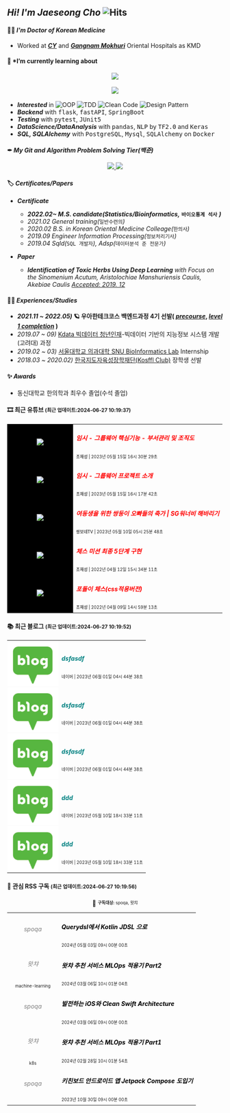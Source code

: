 <!-- 헤더 -->

[//]: # (![header]&#40;https://capsule-render.vercel.app/api?type=waving&color=f6ebe1&height=150&section=header&text=ReturnedStudent%20for%20Engineer&fontSize=50&fontColor=152447&desc=평범한%20한의사%20돌범의%20우아한%20엔지니어%20도전기&descAlignY=80&#41;)

<!-- <img src="https://media.giphy.com/media/hvRJCLFzcasrR4ia7z/giphy.gif" width="5px"> -->
## *Hi! I'm Jaeseong Cho* ![Hits](https://hits.seeyoufarm.com/api/count/incr/badge.svg?url=https%3A%2F%2Fis2js.github.io%2Fblog_raw&count_bg=152447&title_bg=f6ebe1&icon_color=%23E1DFDF&title=%EB%B0%A9%EB%AC%B8%EC%9E%90+%EC%88%98&edge_flat=false)


<!-- in  [`git`](https://blog.chojaeseong.com/categories/#git), `python3.8+`, (pytest), [`pyenv`](https://blog.chojaeseong.com/categories/#configuration) on `Wsl2` with `VScode` -->
#### 👨‍⚕️ *I'm Doctor of Korean Medicine*
- Worked at ***[CY](http://www.cyhani.com/)*** and ***[Gangnam Mokhuri](https://www.mokhuri.com/)*** Oriental Hospitals as KMD

#### 🌱 *I’m currently learning about 
<p align="center">
  <a href="https://skillicons.dev">
    <img src="https://skillicons.dev/icons?i=idea,vscode,github,docker,aws,gcp" />
  </a>
</p>
<p align="center">
  <a href="https://skillicons.dev">
    <img src="https://skillicons.dev/icons?i=python,flask,fastapi,django,java,spring,vue" />
  </a>
</p>

[//]: # (below with 2 based language ![Python]&#40;https://img.shields.io/badge/Python-%2320232a?style=flat&logo=python&color=152347&#41; and ![Java]&#40;https://img.shields.io/badge/Java-%2320232a.svg?style=flat&logo=java&logoColor=6DB33F&color=152347&#41;*)


- ***Interested*** in ![OOP](https://img.shields.io/badge/OOP-%2320232a.svg?style=flat&logo=SlickPic&logoColor=FFFFFF&color=152347) ![TDD](https://img.shields.io/badge/TDD-%2320232a.svg?style=flat&logo=FutureLearn&logoColor=FFFFFF&color=152347) ![Clean Code](https://img.shields.io/badge/CleanCode-%2320232a.svg?style=flat&logo=Textpattern&logoColor=FFFFFF&color=152347) ![Design Pattern](https://img.shields.io/badge/DesignPattern-%2320232a.svg?style=flat&logo=SlickPic&logoColor=FFFFFF&color=152347)
- ***Backend*** with <kbd>flask</kbd>, <kbd>fastAPI</kbd>, <kbd>SpringBoot</kbd>
- ***Testing*** with <kbd>pytest</kbd>, <kbd>JUnit5</kbd>
- ***DataScience/DataAnalysis*** with <kbd>pandas</kbd>, <kbd>NLP</kbd> by <kbd>TF2.0</kbd> and <kbd>Keras</kbd>
- ***SQL, SQLAlchemy*** with <kbd>PostgreSQL</kbd>, <kbd>Mysql</kbd>, <kbd>SQLAlchemy</kbd> on <kbd>Docker</kbd>

[//]: # (- ***My blog***)

[//]: # ()
[//]: # (  - *develop blog: https://blog.chojaeseong.com/ &#40;**~ing**&#41;*)

[//]: # ()
[//]: # (  - *datascience blog: https://nittaku.tistory.com &#40;closed, **누적방문자 300만 ↑**&#41;*)



#### ✒ *My Git and Algorithm Problem Solving Tier(백준)*

<p align="center">
  <a href="#">
    <img src="https://github-readme-stats.vercel.app/api?username=is2js&theme=graywhite&show_icons=true" height="150px">
  </a>
  <a href="#">
    <img src="http://mazassumnida.wtf/api/v2/generate_badge?boj=tingstyle1&cache=c" height="150px">
  </a>
</p>



#### 🏷 *Certificates/Papers*
- ***Certificate***
    - ***2022.02~ M.S. candidate(Statistics/Bioinformatics,*** **`바이오통계 석사`** ***)***
    - *2021.02 General training(*`일반수련의`*)*
    - *2020.02 B.S. in Korean Oriental Medicine Colleage(*`한의사`*)*
    - *2019.09 Engineer Information Processing(*`정보처리기사`*)*
    - *2019.04 Sqld(*`SQL 개발자`*), Adsp(*`데이터분석 준 전문가`*)*
    
- ***Paper***
    - ***Identification of Toxic Herbs Using Deep Learning** with Focus on the Sinomenium Acutum, Aristolochiae Manshuriensis Caulis, Akebiae Caulis [Accepted: 2019. 12](https://www.mdpi.com/2076-3417/9/24/5456)*
#### 🚴‍♂️ *Experiences/Studies* 
<!-- - *2021.09 ~ 11)* 🦁 [멋쟁이사자처럼](https://projectlion.io/courses/technology/naver) X Ncloud and Clova를 활용한 인공지능 서비스 과정-[수료증](https://raw.githubusercontent.com/is3js/screenshots/main/image-20211104162738975.png) -->
<!-- - **Experience** -->
- ***2021.11 ~ 2022.05)* 🪐 우아한테크코스 백엔드과정 4기 선발( [*precourse*](https://github.com/is2js/woowa_precourse), [*level 1 completion*](https://raw.githubusercontent.com/is2js/screenshots/main/20220525102303.png) )**
- *2019.07 ~ 09)* [Kdata 빅데이터 청년인재](https://dataonair.or.kr/bigjob/)-빅데이터 기반의 지능정보 시스템 개발(고려대) 과정
- *2019.02 ~ 03)* [서울대학교 의과대학 SNU BioInformatics Lab](http://www.snubi.org/) Internship
- *2018.03 ~ 2020.02)* [한국지도자육성장학재단(Kosffl Club)](https://www.kosffl.or.kr/) 장학생 선발
<!-- - *2018.12)* 대한한의학회 한의대 미래인재육성 프로젝트(포스터 발표대회) 대상 수상-[기사](https://www.akomnews.com/bbs/board.php?bo_table=news&wr_id=27990)  -->
<!-- - *2011.08 ~ 2013.05)* 💪 육군 병장 제대(보직: 작전병, Don't need mouse to me) -->
<!-- - 2017.12~2018.1) 한의IT기업 한의플래닛 Intern -->
<!--     - 2017 ) 한의대생들을 위한 근육(MPS)침 ANDROID앱 개발 - [Google PlayStore](https://play.google.com/store/apps/details?id=org.dshani.cho.MPS_FLEX_1122notice&hl=ko&gl=US)
    - 🤏 실사용 한의대생 500명이상, 1000+ 다운로드 MPS앱 [뉴스기사](https://www.mjmedi.com/news/articleView.html?idxno=33999) -->

#### ✨ *Awards*
- 동신대학교 한의학과 최우수 졸업(수석 졸업)
<!-- - 대한한의학회 한의대 미래인재육성 프로젝트 장학생(대상)
- 빅데이터 청년인재 전체 장려상(고려대내 2위)
- 동신대학교 창업동아리 경진대회 최우수상(1위) -->



[//]: # (<!-- 연락처 -->)

[//]: # (<h2 align="center">👋 Contanct Me!  </h2>)

[//]: # ()
[//]: # (<!-- <p align="center">)

[//]: # (    <a href="mailto:tingstyle1@gmail.com"><img src="https://img.shields.io/badge/Gmail-d14836?style=flat-square&logo=Gmail&logoColor=white&link=tingstyle1@gmail.com"/></a>&nbsp)

[//]: # (    <a href="https://www.facebook.com/realtingstyle"><img src="https://img.shields.io/badge/Facebook-1877F2?style=flat-square&logo=facebook&logoColor=white"/></a>)

[//]: # (    <a href="https://www.github.com/is2js"><img src="https://img.shields.io/badge/GitHub-100000?style=flat-square&logo=github&logoColor=white"/></a>)

[//]: # (</p> -->)

[//]: # ()
[//]: # (<p align="center">)

[//]: # (  <a href="mailto:tingstyle1@gmail.com")

[//]: # (    ><img)

[//]: # (      src="https://img.shields.io/badge/tingstyle1@gmail.com-d14836?style=flat-square&logo=Gmail&logoColor=white&link=tingstyle1@gmail.com")

[//]: # (  /></a>)

[//]: # (  <a href="https://www.facebook.com/realtingstyle")

[//]: # (    ><img)

[//]: # (      src="https://img.shields.io/badge/Facebook.com/realstyle-1877F2?style=flat-square&logo=facebook&logoColor=white")

[//]: # (  /></a>)

[//]: # (  <a href="https://www.github.com/is2js")

[//]: # (    ><img)

[//]: # (      src="https://img.shields.io/badge/GitHub.com/is2js-100000?style=flat-square&logo=github&logoColor=white")

[//]: # (  /></a>)

[//]: # (</p>)

#### 🎞 최근 유튜브 <small>(최근 업데이트:2024-06-27 10:19:37)</small>    
<!-- START -->
<div align="center">
    <table>
        <tr>
            <td align="center" width="140px" style="background:black;" style="padding:0;">
                <a href="https://www.youtube.com/watch?v=FoiRAZSHKUI">
                    <img width="140px" src="https://i3.ytimg.com/vi/FoiRAZSHKUI/hqdefault.jpg" style="margin:0;">
                </a>
            </td>
            <td>
                <h5>
                    <a href="https://www.youtube.com/watch?v=FoiRAZSHKUI" style="color:red;text-decoration: none;">
                        임시 - 그룹웨어 핵심기능 - 부서관리 및 조직도
                    </a>
                </h5>
                <sup><sub><span style="color:black">조재성 | </span>2023년 05월 15일 16시 30분 29초</sub></sup>
            </td>
        </tr>
        <tr>
            <td align="center" width="140px" style="background:black;" style="padding:0;">
                <a href="https://www.youtube.com/watch?v=P_06Nvmunrk">
                    <img width="140px" src="https://i1.ytimg.com/vi/P_06Nvmunrk/hqdefault.jpg" style="margin:0;">
                </a>
            </td>
            <td>
                <h5>
                    <a href="https://www.youtube.com/watch?v=P_06Nvmunrk" style="color:red;text-decoration: none;">
                        임시 - 그룹웨어 프로젝트 소개
                    </a>
                </h5>
                <sup><sub><span style="color:black">조재성 | </span>2023년 05월 15일 16시 17분 42초</sub></sup>
            </td>
        </tr>
        <tr>
            <td align="center" width="140px" style="background:black;" style="padding:0;">
                <a href="https://www.youtube.com/watch?v=1j3wGl06pUs">
                    <img width="140px" src="https://i2.ytimg.com/vi/1j3wGl06pUs/hqdefault.jpg" style="margin:0;">
                </a>
            </td>
            <td>
                <h5>
                    <a href="https://www.youtube.com/watch?v=1j3wGl06pUs" style="color:red;text-decoration: none;">
                        여동생을 위한 쌍둥이 오빠들의 축가 | SG워너비 해바리기
                    </a>
                </h5>
                <sup><sub><span style="color:black">쌍보네TV | </span>2023년 05월 10일 05시 25분 48초</sub></sup>
            </td>
        </tr>
        <tr>
            <td align="center" width="140px" style="background:black;" style="padding:0;">
                <a href="https://www.youtube.com/watch?v=7NER1ikd8AU">
                    <img width="140px" src="https://i4.ytimg.com/vi/7NER1ikd8AU/hqdefault.jpg" style="margin:0;">
                </a>
            </td>
            <td>
                <h5>
                    <a href="https://www.youtube.com/watch?v=7NER1ikd8AU" style="color:red;text-decoration: none;">
                        체스 미션 최종 5단계 구현
                    </a>
                </h5>
                <sup><sub><span style="color:black">조재성 | </span>2022년 04월 12일 15시 34분 11초</sub></sup>
            </td>
        </tr>
        <tr>
            <td align="center" width="140px" style="background:black;" style="padding:0;">
                <a href="https://www.youtube.com/watch?v=GZBNcOFdA1Y">
                    <img width="140px" src="https://i4.ytimg.com/vi/GZBNcOFdA1Y/hqdefault.jpg" style="margin:0;">
                </a>
            </td>
            <td>
                <h5>
                    <a href="https://www.youtube.com/watch?v=GZBNcOFdA1Y" style="color:red;text-decoration: none;">
                        포돌이 체스(css적용버전)
                    </a>
                </h5>
                <sup><sub><span style="color:black">조재성 | </span>2022년 04월 09일 14시 59분 13초</sub></sup>
            </td>
        </tr>
    </table>
</div>
<!-- END -->

#### 📚 최근 블로그 <small>(최근 업데이트:2024-06-27 10:19:52)</small>    
<!-- START -->
<div align="center">
    <table>
        <tr>
            <td align="center" width="120px" style="padding:0;">
                <a href="https://blog.naver.com/is2js/223117137300">
                    <img width="120px" src="./rss_sources/images/naver.png" style="margin:0;" alt="empty">
                </a>
            </td>
            <td>
                <h5>
                    <a href="https://blog.naver.com/is2js/223117137300" style="color:teal;text-decoration: none;">
                        dsfasdf
                    </a>
                </h5>
                <sup><sub>네이버 | 2023년 06월 01일 04시 44분 38초</sub></sup>
            </td>
        </tr>
        <tr>
            <td align="center" width="120px" style="padding:0;">
                <a href="https://blog.naver.com/is2js/223117137300?fromRss=true">
                    <img width="120px" src="./rss_sources/images/naver.png" style="margin:0;" alt="empty">
                </a>
            </td>
            <td>
                <h5>
                    <a href="https://blog.naver.com/is2js/223117137300?fromRss=true" style="color:teal;text-decoration: none;">
                        dsfasdf
                    </a>
                </h5>
                <sup><sub>네이버 | 2023년 06월 01일 04시 44분 38초</sub></sup>
            </td>
        </tr>
        <tr>
            <td align="center" width="120px" style="padding:0;">
                <a href="https://blog.naver.com/is2js/223117137300?fromRss=true&trackingCode=rss">
                    <img width="120px" src="./rss_sources/images/naver.png" style="margin:0;" alt="empty">
                </a>
            </td>
            <td>
                <h5>
                    <a href="https://blog.naver.com/is2js/223117137300?fromRss=true&trackingCode=rss" style="color:teal;text-decoration: none;">
                        dsfasdf
                    </a>
                </h5>
                <sup><sub>네이버 | 2023년 06월 01일 04시 44분 38초</sub></sup>
            </td>
        </tr>
        <tr>
            <td align="center" width="120px" style="padding:0;">
                <a href="https://blog.naver.com/is2js/223098522367">
                    <img width="120px" src="./rss_sources/images/naver.png" style="margin:0;" alt="empty">
                </a>
            </td>
            <td>
                <h5>
                    <a href="https://blog.naver.com/is2js/223098522367" style="color:teal;text-decoration: none;">
                        ddd
                    </a>
                </h5>
                <sup><sub>네이버 | 2023년 05월 10일 18시 33분 11초</sub></sup>
            </td>
        </tr>
        <tr>
            <td align="center" width="120px" style="padding:0;">
                <a href="https://blog.naver.com/is2js/223098522367?fromRss=true">
                    <img width="120px" src="./rss_sources/images/naver.png" style="margin:0;" alt="empty">
                </a>
            </td>
            <td>
                <h5>
                    <a href="https://blog.naver.com/is2js/223098522367?fromRss=true" style="color:teal;text-decoration: none;">
                        ddd
                    </a>
                </h5>
                <sup><sub>네이버 | 2023년 05월 10일 18시 33분 11초</sub></sup>
            </td>
        </tr>
    </table>
</div>
<!-- END -->

#### 📆 관심 RSS 구독 <small>(최근 업데이트:2024-06-27 10:19:56)</small>    
<!-- START -->
<div align="center">
    📢 <sup><sub><strong>구독대상:</strong> spoqa, 왓챠</sub></sup>
</div>
<div align="center">
    <table>
        <tr>
            <td align="center" width="120px" style="padding:0;">
                <h6>
                    <a href="https://spoqa.github.io/" style="color:grey;text-decoration: none;">
                        spoqa
                    </a>
                </h6>
                <sup><sub></sub></sup>
            </td>
            <td>
                <h5>
                    <a href="https://spoqa.github.io/2024/05/03/transfer-jdsl.html" style="color:black;text-decoration: none;">
                        Querydsl에서 Kotlin JDSL 으로
                    </a>
                </h5>
                <sup><sub>2024년 05월 03일 09시 00분 00초</sub></sup>
            </td>
        </tr>
        <tr>
            <td align="center" width="120px" style="padding:0;">
                <h6>
                    <a href="https://watcha.com/" style="color:grey;text-decoration: none;">
                        왓챠
                    </a>
                </h6>
                <sup><sub>machine-learning</sub></sup>
            </td>
            <td>
                <h5>
                    <a href="https://medium.com/watcha/%EC%99%93%EC%B1%A0-%EC%B6%94%EC%B2%9C-%EC%84%9C%EB%B9%84%EC%8A%A4-mlops-%EC%A0%81%EC%9A%A9%EA%B8%B0-part2-74e07ca33709?source=rss----bd1678892a27---4" style="color:black;text-decoration: none;">
                        왓챠 추천 서비스 MLOps 적용기 Part2
                    </a>
                </h5>
                <sup><sub>2024년 03월 06일 10시 01분 04초</sub></sup>
            </td>
        </tr>
        <tr>
            <td align="center" width="120px" style="padding:0;">
                <h6>
                    <a href="https://spoqa.github.io/" style="color:grey;text-decoration: none;">
                        spoqa
                    </a>
                </h6>
                <sup><sub></sub></sup>
            </td>
            <td>
                <h5>
                    <a href="https://spoqa.github.io/2024/03/06/clean-swift.html" style="color:black;text-decoration: none;">
                        발전하는 iOS와 Clean Swift Architecture
                    </a>
                </h5>
                <sup><sub>2024년 03월 06일 09시 00분 00초</sub></sup>
            </td>
        </tr>
        <tr>
            <td align="center" width="120px" style="padding:0;">
                <h6>
                    <a href="https://watcha.com/" style="color:grey;text-decoration: none;">
                        왓챠
                    </a>
                </h6>
                <sup><sub>k8s</sub></sup>
            </td>
            <td>
                <h5>
                    <a href="https://medium.com/watcha/%EC%99%93%EC%B1%A0-%EC%B6%94%EC%B2%9C-%EC%84%9C%EB%B9%84%EC%8A%A4-mlops-%EC%A0%81%EC%9A%A9%EA%B8%B0-part1-57a1b5e29d65?source=rss----bd1678892a27---4" style="color:black;text-decoration: none;">
                        왓챠 추천 서비스 MLOps 적용기 Part1
                    </a>
                </h5>
                <sup><sub>2024년 02월 28일 10시 01분 54초</sub></sup>
            </td>
        </tr>
        <tr>
            <td align="center" width="120px" style="padding:0;">
                <h6>
                    <a href="https://spoqa.github.io/" style="color:grey;text-decoration: none;">
                        spoqa
                    </a>
                </h6>
                <sup><sub></sub></sup>
            </td>
            <td>
                <h5>
                    <a href="https://spoqa.github.io/2023/10/30/android-jetpack-compose.html" style="color:black;text-decoration: none;">
                        키친보드 안드로이드 앱 Jetpack Compose 도입기
                    </a>
                </h5>
                <sup><sub>2023년 10월 30일 09시 00분 00초</sub></sup>
            </td>
        </tr>
    </table>
</div>
<!-- END -->

